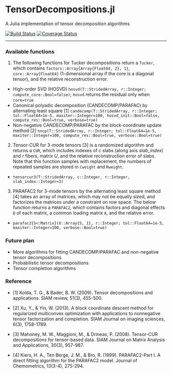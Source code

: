 # TensorDecompositions.jl

A Julia implementation of tensor decomposition algorithms 

[![Build Status](https://travis-ci.org/yunjhongwu/TensorDecompositions.jl.svg?branch=master)](https://travis-ci.org/yunjhongwu/TensorDecompositions.jl) [![Coverage Status](https://coveralls.io/repos/yunjhongwu/TensorDecompositions.jl/badge.svg?branch=master&service=github)](https://coveralls.io/github/yunjhongwu/TensorDecompositions.jl?branch=master)

------- 

### Available functions 

1. The following functions for Tucker decompositions return a `Tucker`, which contains `factors::Array{Array{Float64, 2}, 1}`, `core::Array{Float64}` (1-dimensional array if the core is a diagonal tensor), and the relative reconstruction error.  

  - High-order SVD (HOSVD) `hosvd(T::StridedArray, r::Integer; compute_core::Bool=false)`; `hosvd` returns the residual only when `core=true` 
  - Canonical polyadic decomposition (CANDECOMP/PARAFAC) by alternating least square [1] `candecomp(T::StridedArray, r::Integer; tol::Float64=1e-5, maxiter::Integer=100, hosvd_init::Bool=false, compute_res::Bool=true, verbose=true)`
  - Non-negative CANDECOMP/PARAFAC by the block-coordinate update method [2] `nncp(T::StridedArray, r::Integer; tol::Float64=1e-5, maxiter::Integer=100, compute_res::Bool=true, verbose::Bool=true)`

2. Tensor-CUR for 3-mode tensors [3] is a randomized algorithm and returns a `CUR`, which includes indexes of *c* slabs (along axis *slab_index*) and *r* fibers, matrix *U*, and the relative reconstruction error of slabs. Note that this function samples with replacement, the numbers of repeated samples are stored in `Cweight` and `Rweight`.

  - `tensorcur3(T::StridedArray, c::Integer, r::Integer, slab_index::Integer=3)`

3. PARAFAC2 for 3-mode tensors by the alternating least square method [4] takes an array of matrices, which may not be equally sized, and factorizes the matrices under a constraint on row space. The below function returns a `PARAFAC2`, which contains factors and diagonal effects `D` of each matrix, a common loading matrix `A`, and the relative error.

  - `parafac2{S<:Matrix}(X::Array{S, 1}, r::Integer; tol::Float64=1e-5, maxiter::Integer=100, verbose::Bool=true)`

### Future plan

- More algorithms for fitting CANDECOMP/PARAFAC and non-negative tensor decompositions
- Probabilistic tensor decompositions
- Tensor completion algorithms

### Reference

 - [1] Kolda, T. G., & Bader, B. W. (2009). Tensor decompositions and applications. SIAM review, 51(3), 455-500.

 - [2] Xu, Y., & Yin, W. (2013). A block coordinate descent method for regularized multiconvex optimization with applications to nonnegative tensor factorization and completion. SIAM Journal on imaging sciences, 6(3), 1758-1789.

 - [3] Mahoney, M. W., Maggioni, M., & Drineas, P. (2008). Tensor-CUR decompositions for tensor-based data. SIAM Journal on Matrix Analysis and Applications, 30(3), 957-987.

 - [4] Kiers, H. A., Ten Berge, J. M., & Bro, R. (1999). PARAFAC2-Part I. A direct fitting algorithm for the PARAFAC2 model. Journal of Chemometrics, 13(3-4), 275-294.
